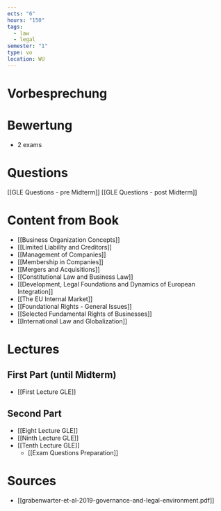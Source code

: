 ```yaml
---
ects: "6"
hours: "150"
tags:
  - law
  - legal
semester: "1"
type: vo
location: WU
---
```

# Vorbesprechung

# Bewertung
- 2 exams

# Questions
[[GLE Questions - pre Midterm]]
[[GLE Questions - post Midterm]]

# Content from Book
- [[Business Organization Concepts]]
- [[Limited Liability and Creditors]]
- [[Management of Companies]]
- [[Membership in Companies]]
- [[Mergers and Acquisitions]]
- [[Constitutional Law and Business Law]]
- [[Development, Legal Foundations and Dynamics of European Integration]]
- [[The EU Internal Market]]
- [[Foundational Rights - General Issues]]
- [[Selected Fundamental Rights of Businesses]]
- [[International Law and Globalization]]
# Lectures
## First Part (until Midterm)
- [[First Lecture GLE]]
## Second Part 
- [[Eight Lecture GLE]]
- [[Ninth Lecture GLE]]
- [[Tenth Lecture GLE]]
	- [[Exam Questions Preparation]]
# Sources
- [[grabenwarter-et-al-2019-governance-and-legal-environment.pdf]]